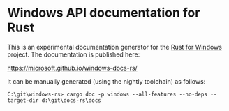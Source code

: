 # Windows API documentation for Rust

This is an experimental documentation generator for the [Rust for Windows](https://github.com/microsoft/windows-rs) project. The documentation is published here:

https://microsoft.github.io/windows-docs-rs/

It can be manually generated (using the nightly toolchain) as follows:

```console
C:\git\windows-rs> cargo doc -p windows --all-features --no-deps --target-dir d:\git\docs-rs\docs
```
